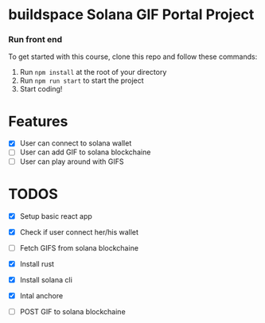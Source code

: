 # buildspace Solana GIF Portal Project

### Run front end
To get started with this course, clone this repo and follow these commands:

1. Run `npm install` at the root of your directory
2. Run `npm run start` to start the project
3. Start coding!

# Features

* [x] User can connect to solana wallet
* [ ] User can add GIF to solana blockchaine
* [ ] User can play around with GIFS

# TODOS

* [x] Setup basic react app
* [x] Check if user connect her/his wallet
* [ ] Fetch GIFS from solana blockchaine
* [x] Install rust
* [x] Install solana cli
* [x] Intal anchore
* [ ] POST GIF to solana blockchaine
 